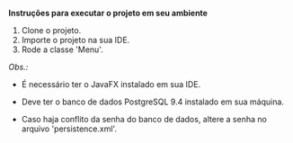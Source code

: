**Instruções para executar o projeto em seu ambiente**

1. Clone o projeto.
2. Importe o projeto na sua IDE.
3. Rode a classe 'Menu'.


*Obs.:*

- É necessário ter o JavaFX instalado em sua IDE.

- Deve ter o banco de dados PostgreSQL 9.4 instalado em sua máquina.

- Caso haja conflito da senha do banco de dados, altere a senha no arquivo 'persistence.xml'.